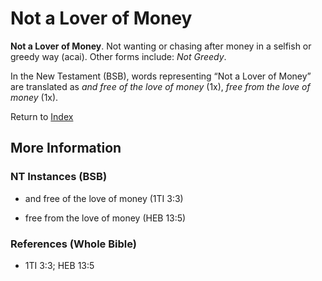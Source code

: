 # Not a Lover of Money
**Not a Lover of Money**. 
Not wanting or chasing after money in a selfish or greedy way (acai). 
Other forms include: 
*Not Greedy*. 




In the New Testament (BSB), words representing “Not a Lover of Money” are translated as 
*and free of the love of money* (1x), *free from the love of money* (1x). 


Return to [Index](00-Index.md)

## More Information

### NT Instances (BSB)

* and free of the love of money (1TI 3:3)

* free from the love of money (HEB 13:5)



### References (Whole Bible)

* 1TI 3:3; HEB 13:5



